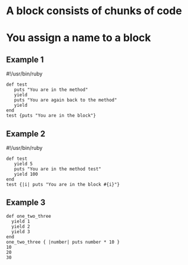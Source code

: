 
# A block consists of chunks of code
# You assign a name to a block
## Example 1

#!/usr/bin/ruby
```
def test
   puts "You are in the method"
   yield
   puts "You are again back to the method"
   yield
end
test {puts "You are in the block"}
```
## Example 2
#!/usr/bin/ruby

```
def test
   yield 5
   puts "You are in the method test"
   yield 100
end
test {|i| puts "You are in the block #{i}"}
```
## Example 3

```
def one_two_three
  yield 1
  yield 2
  yield 3
end
one_two_three { |number| puts number * 10 }
10
20
30
```
